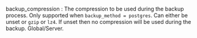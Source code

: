 backup_compression
:   The compression to be used during the backup process. Only supported when
    `backup_method = postgres`. Can either be unset or `gzip` or `lz4`. If unset then
    no compression will be used during the backup. Global/Server.
